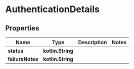
# AuthenticationDetails

## Properties
| Name | Type | Description | Notes |
| ------------ | ------------- | ------------- | ------------- |
| **status** | **kotlin.String** |  |  |
| **failureNotes** | **kotlin.String** |  |  |



